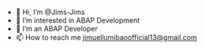 - 👋 Hi, I’m @Jims-Jims
- 👀 I’m interested in ABAP Development
- 🌱 I’m an ABAP Developer
- 📫 How to reach me jimuellumibaoofficial13@gmail.com

<!---
Jims-Jims/Jims-Jims is a ✨ special ✨ repository because its `README.md` (this file) appears on your GitHub profile.
You can click the Preview link to take a look at your changes.
--->
